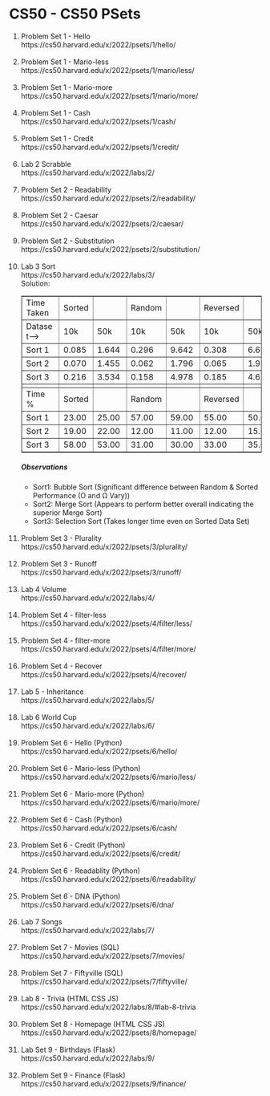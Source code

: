 # CS50 - CS50 PSets

<ol>
<li> Problem Set 1 - Hello
<br>https://cs50.harvard.edu/x/2022/psets/1/hello/</li><br>

<li> Problem Set 1 - Mario-less
<br>https://cs50.harvard.edu/x/2022/psets/1/mario/less/</li><br>

<li> Problem Set 1 - Mario-more
<br>https://cs50.harvard.edu/x/2022/psets/1/mario/more/</li><br>

<li> Problem Set 1 - Cash
<br>https://cs50.harvard.edu/x/2022/psets/1/cash/</li><br>

<li> Problem Set 1 - Credit
<br>https://cs50.harvard.edu/x/2022/psets/1/credit/</li><br>

<li> Lab 2 Scrabble
<br>https://cs50.harvard.edu/x/2022/labs/2/</li><br>

<li> Problem Set 2 - Readability
<br>https://cs50.harvard.edu/x/2022/psets/2/readability/</li><br>

<li> Problem Set 2 - Caesar
<br>https://cs50.harvard.edu/x/2022/psets/2/caesar/</li><br>

<li> Problem Set 2 - Substitution
<br>https://cs50.harvard.edu/x/2022/psets/2/substitution/</li><br>

<li> Lab 3 Sort
<br>https://cs50.harvard.edu/x/2022/labs/3/<br>
Solution:<br>
<table cellspacing=1 border=1>
					<tr>
						<td style=min-width:50px>Time Taken</td>
						<td style=min-width:50px>Sorted</td>
						<td style=min-width:50px></td>
						<td style=min-width:50px>Random</td>
						<td style=min-width:50px></td>
						<td style=min-width:50px>Reversed</td>
						<td style=min-width:50px></td>
					</tr>
					<tr><td style=min-width:50px>Dataset--></td>
					<td style=min-width:50px>10k </td>
					<td style=min-width:50px>50k</td>
					<td style=min-width:50px>10k </td>
					<td style=min-width:50px>50k</td>
					<td style=min-width:50px>10k </td>
					<td style=min-width:50px>50k</td>
				</tr>
				<tr>
					<td style=min-width:50px>Sort 1</td>
					<td style=min-width:50px>0.085</td>
					<td style=min-width:50px>1.644</td>
					<td style=min-width:50px>0.296</td>
					<td style=min-width:50px>9.642</td>
					<td style=min-width:50px>0.308</td>
					<td style=min-width:50px>6.663</td>
				</tr>
				<tr>
					<td style=min-width:50px>Sort 2</td>
					<td style=min-width:50px>0.070</td>
					<td style=min-width:50px>1.455</td>
					<td style=min-width:50px>0.062</td>
					<td style=min-width:50px>1.796</td>
					<td style=min-width:50px>0.065</td>
					<td style=min-width:50px>1.955</td>
				</tr>
				<tr>
					<td style=min-width:50px>Sort 3</td>
					<td style=min-width:50px>0.216</td>
					<td style=min-width:50px>3.534</td>
					<td style=min-width:50px>0.158</td>
					<td style=min-width:50px>4.978</td>
					<td style=min-width:50px>0.185</td>
					<td style=min-width:50px>4.619</td>
				</tr>
				<tr>
					<td style=min-width:50px></td>
					<td style=min-width:50px></td>
					<td style=min-width:50px></td>
					<td style=min-width:50px></td>
					<td style=min-width:50px></td>
					<td style=min-width:50px></td>
					<td style=min-width:50px></td>
				</tr>
				<tr>
					<td style=min-width:50px>Time %</td>
					<td style=min-width:50px>Sorted</td>
					<td style=min-width:50px></td>
					<td style=min-width:50px>Random</td>
					<td style=min-width:50px></td>
					<td style=min-width:50px>Reversed</td>
					<td style=min-width:50px></td>
				</tr>
				<tr>
					<td style=min-width:50px>Sort 1</td>
					<td style=min-width:50px>23.00</td>
					<td style=min-width:50px>25.00</td>
					<td style=min-width:50px>57.00</td>
					<td style=min-width:50px>59.00</td>
					<td style=min-width:50px>55.00</td>
					<td style=min-width:50px>50.00</td>
				</tr>
				<tr>
					<td style=min-width:50px>Sort 2</td>
					<td style=min-width:50px>19.00</td>
					<td style=min-width:50px>22.00</td>
					<td style=min-width:50px>12.00</td>
					<td style=min-width:50px>11.00</td>
					<td style=min-width:50px>12.00</td>
					<td style=min-width:50px>15.00</td>
				</tr>
				<tr>
					<td style=min-width:50px>Sort 3</td>
					<td style=min-width:50px>58.00</td>
					<td style=min-width:50px>53.00</td>
					<td style=min-width:50px>31.00</td>
					<td style=min-width:50px>30.00</td>
					<td style=min-width:50px>33.00</td>
					<td style=min-width:50px>35.00</td>
				</tr>
			</table>
<h5> Observations </h5>
<ul>
  <li> Sort1: Bubble Sort (Significant difference between Random & Sorted Performance (O and Ω Vary))</li>
  <li> Sort2: Merge Sort (Appears to perform better overall indicating the superior Merge Sort) </li>
  <li> Sort3: Selection Sort (Takes longer time even on Sorted Data Set)</li>
</ul>
</li><br>

<li> Problem Set 3 - Plurality
<br>https://cs50.harvard.edu/x/2022/psets/3/plurality/</li><br>

<li> Problem Set 3 - Runoff
<br>https://cs50.harvard.edu/x/2022/psets/3/runoff/</li><br>

<li> Lab 4 Volume
<br>https://cs50.harvard.edu/x/2022/labs/4/</li><br>

<li> Problem Set 4 - filter-less
<br>https://cs50.harvard.edu/x/2022/psets/4/filter/less/</li><br>

<li> Problem Set 4 - filter-more
<br>https://cs50.harvard.edu/x/2022/psets/4/filter/more/</li><br>

<li> Problem Set 4 - Recover
<br>https://cs50.harvard.edu/x/2022/psets/4/recover/</li><br>

<li> Lab 5 - Inheritance
<br>https://cs50.harvard.edu/x/2022/labs/5/</li><br>

<li> Lab 6 World Cup
<br>https://cs50.harvard.edu/x/2022/labs/6/</li><br>

<li> Problem Set 6 - Hello (Python)
<br>https://cs50.harvard.edu/x/2022/psets/6/hello/</li><br>

<li> Problem Set 6 - Mario-less (Python)
<br>https://cs50.harvard.edu/x/2022/psets/6/mario/less/</li><br>

<li> Problem Set 6 - Mario-more (Python)
<br>https://cs50.harvard.edu/x/2022/psets/6/mario/more/</li><br>

<li> Problem Set 6 - Cash (Python)
<br>https://cs50.harvard.edu/x/2022/psets/6/cash/</li><br>

<li> Problem Set 6 - Credit (Python)
<br>https://cs50.harvard.edu/x/2022/psets/6/credit/</li><br>

<li> Problem Set 6 - Readablity (Python)
<br>https://cs50.harvard.edu/x/2022/psets/6/readability/</li><br>

<li> Problem Set 6 - DNA (Python)
<br>https://cs50.harvard.edu/x/2022/psets/6/dna/</li><br>

<li> Lab 7 Songs
<br>https://cs50.harvard.edu/x/2022/labs/7/</li><br>

<li> Problem Set 7 - Movies (SQL)
<br>https://cs50.harvard.edu/x/2022/psets/7/movies/</li><br>

<li> Problem Set 7 - Fiftyville (SQL)
<br>https://cs50.harvard.edu/x/2022/psets/7/fiftyville/</li><br>

<li> Lab 8 - Trivia (HTML CSS JS)
<br>https://cs50.harvard.edu/x/2022/labs/8/#lab-8-trivia</li><br>

<li> Problem Set 8 - Homepage (HTML CSS JS)
<br>https://cs50.harvard.edu/x/2022/psets/8/homepage/</li><br>

<li> Lab Set 9 - Birthdays (Flask)
<br>https://cs50.harvard.edu/x/2022/labs/9/</li><br>

<li> Problem Set 9 - Finance (Flask)
<br>https://cs50.harvard.edu/x/2022/psets/9/finance/</li><br>

</ol>
